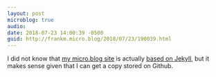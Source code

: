 ```yaml
---
layout: post
microblog: true
audio: 
date: 2018-07-23 14:00:39 -0500
guid: http://frankm.micro.blog/2018/07/23/190039.html
---
```

I did not know that [my micro.blog site](https://frankmcpherson.blog) is actually [based on Jekyll](http://manton.org/2016/07/06/building-on-jekyll.html), but it makes sense given that I can get a copy stored on Github. 
